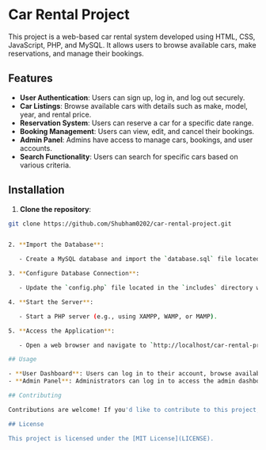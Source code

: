 # Car Rental Project

This project is a web-based car rental system developed using HTML, CSS, JavaScript, PHP, and MySQL. It allows users to browse available cars, make reservations, and manage their bookings.

## Features

- **User Authentication**: Users can sign up, log in, and log out securely.
- **Car Listings**: Browse available cars with details such as make, model, year, and rental price.
- **Reservation System**: Users can reserve a car for a specific date range.
- **Booking Management**: Users can view, edit, and cancel their bookings.
- **Admin Panel**: Admins have access to manage cars, bookings, and user accounts.
- **Search Functionality**: Users can search for specific cars based on various criteria.

## Installation

1. **Clone the repository**:

```bash
git clone https://github.com/Shubham0202/car-rental-project.git


2. **Import the Database**:

   - Create a MySQL database and import the `database.sql` file located in the `database` directory.

3. **Configure Database Connection**:

   - Update the `config.php` file located in the `includes` directory with your database credentials.

4. **Start the Server**:

   - Start a PHP server (e.g., using XAMPP, WAMP, or MAMP).

5. **Access the Application**:

   - Open a web browser and navigate to `http://localhost/car-rental-project`.

## Usage

- **User Dashboard**: Users can log in to their account, browse available cars, make reservations, and manage their bookings.
- **Admin Panel**: Administrators can log in to access the admin dashboard, where they can manage cars, bookings, and user accounts.

## Contributing

Contributions are welcome! If you'd like to contribute to this project, please fork the repository, make your changes, and submit a pull request.

## License

This project is licensed under the [MIT License](LICENSE).
